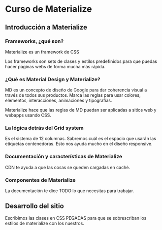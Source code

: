 # Curso de Materialize

## Introducción a Materialize

### Frameworks, ¿qué son?

Materialize es un framework de CSS

Los frameworks son sets de clases y estilos predefinidos para que puedas hacer páginas webs de forma mucha más rápida.

### ¿Qué es Material Design y Materialize?

MD es un concepto de diseño de Google para dar coherencia visual a través de todos sus productos. Marca las reglas para usar colores, elementos, interacciones, animaciones y tipografías.

Materialize hace que las reglas de MD puedan ser aplicadas a sitios web y webapps usando CSS.

### La lógica detrás del Grid system

Es el sistema de 12 columnas. Sabremos cuál es el espacio que usarán las etiquetas contenedoras. Esto nos ayuda mucho en el diseño responsive.

### Documentación y características de Materialize

CDN te ayuda a que las cosas se queden cargadas en caché.

### Componentes de Materialize

La documentación te dice TODO lo que necesitas para trabajar.

## Desarrollo del sitio

Escribimos las clases en CSS PEGADAS para que se sobrescriban los estilos de materialize con los nuestros.
